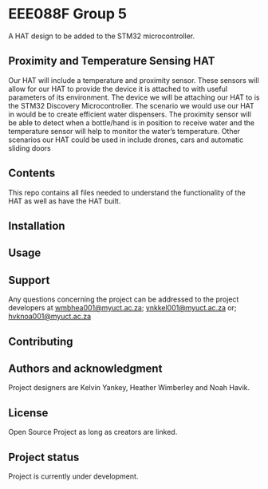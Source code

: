 # EEE088F Group 5

A HAT design to be added to the STM32 microcontroller.

## Proximity and Temperature Sensing HAT

Our HAT will include a temperature and proximity sensor. These sensors will allow for our HAT to provide the device it is attached to with useful parameters of its environment. The device we will be attaching our HAT to is the STM32 Discovery Microcontroller. The scenario we would use our HAT in would be to create efficient water dispensers. The proximity sensor will be able to detect when a bottle/hand is in position to receive water and the temperature sensor will help to monitor the water’s temperature. Other scenarios our HAT could be used in include drones, cars and automatic sliding doors

## Contents
This repo contains all files needed to understand the functionality of the HAT as well as have the HAT built.

## Installation


## Usage


## Support
Any questions concerning the project can be addressed to the project developers at wmbhea001@myuct.ac.za; ynkkel001@myuct.ac.za or; hvknoa001@myuct.ac.za

## Contributing


## Authors and acknowledgment
Project designers are Kelvin Yankey, Heather Wimberley and Noah Havik.

## License
Open Source Project as long as creators are linked.

## Project status
Project is currently under development.
